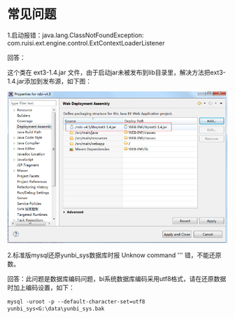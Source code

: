 # 常见问题

1.启动报错：java.lang.ClassNotFoundException: com.ruisi.ext.engine.control.ExtContextLoaderListener

回答：

这个类在 ext3-1.4.jar 文件，由于启动jar未被发布到lib目录里，解决方法把ext3-1.4.jar添加到发布源，如下图：

![](/assets/import124.png)

2.标准版mysql还原yunbi\_sys数据库时报 Unknow command '\'' 错，不能还原数。

回答：此问题是数据库编码问题，bi系统数据库编码采用utf8格式，请在还原数据时加上编码设置，如下：

```
mysql -uroot -p --default-character-set=utf8  yunbi_sys<G:\data\yunbi_sys.bak
```




